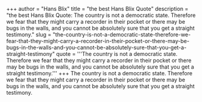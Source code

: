 +++
author = "Hans Blix"
title = "the best Hans Blix Quote"
description = "the best Hans Blix Quote: The country is not a democratic state. Therefore we fear that they might carry a recorder in their pocket or there may be bugs in the walls, and you cannot be absolutely sure that you get a straight testimony."
slug = "the-country-is-not-a-democratic-state-therefore-we-fear-that-they-might-carry-a-recorder-in-their-pocket-or-there-may-be-bugs-in-the-walls-and-you-cannot-be-absolutely-sure-that-you-get-a-straight-testimony"
quote = '''The country is not a democratic state. Therefore we fear that they might carry a recorder in their pocket or there may be bugs in the walls, and you cannot be absolutely sure that you get a straight testimony.'''
+++
The country is not a democratic state. Therefore we fear that they might carry a recorder in their pocket or there may be bugs in the walls, and you cannot be absolutely sure that you get a straight testimony.
